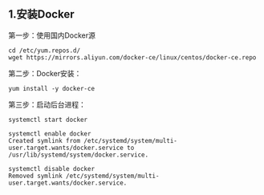 ## 1.安装Docker

第一步：使用国内Docker源
```
cd /etc/yum.repos.d/
wget https://mirrors.aliyun.com/docker-ce/linux/centos/docker-ce.repo
 ```

第二步：Docker安装：
```
yum install -y docker-ce
```

第三步：启动后台进程：
```
systemctl start docker

systemctl enable docker
Created symlink from /etc/systemd/system/multi-user.target.wants/docker.service to /usr/lib/systemd/system/docker.service.

systemctl disable docker
Removed symlink /etc/systemd/system/multi-user.target.wants/docker.service.
```
